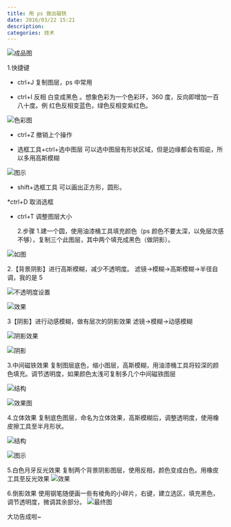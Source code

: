 ```yaml
---
title: 用 ps 做出磁铁
date: 2016/03/22 15:21
description:
categories: 技术
---
```

![成品图](https://raw.githubusercontent.com/scarqin/imageshack/main/images/20220223005037.png)

1.快捷键

- ctrl+J 复制图层，ps 中常用

- ctrl+I 反相 白变成黑色 。想象色彩为一个色彩环，360 度，反向即增加一百八十度。例 红色反相变蓝色，绿色反相变紫红色。

![色彩图](https://raw.githubusercontent.com/scarqin/imageshack/main/images/20220223005113.png)

- ctrl+Z 撤销上个操作

- 选框工具+ctrl+选中图层 可以选中图层有形状区域，但是边缘都会有瑕疵，所以多用高斯模糊

![图示](https://raw.githubusercontent.com/scarqin/imageshack/main/images/20220223005120.png)

- shift+选框工具 可以画出正方形，圆形。

\*ctrl+D 取消选框

- ctrl+T 调整图层大小

  2.步骤 1.建一个圆，使用油漆桶工具填充颜色（ps 颜色不要太深，以免层次感不够），复制三个此图层，其中两个填充成黑色（做阴影）。

![如图](https://raw.githubusercontent.com/scarqin/imageshack/main/images/20220223005126.png)

2.【背景阴影】进行高斯模糊，减少不透明度。
滤镜->模糊->高斯模糊->半径自调，我的是 5

![不透明度设置](https://raw.githubusercontent.com/scarqin/imageshack/main/images/20220223005134.png)

![效果](https://raw.githubusercontent.com/scarqin/imageshack/main/images/20220223005139.png)


3【阴影】进行动感模糊，做有层次的阴影效果
滤镜->模糊->动感模糊

![阴影效果](https://raw.githubusercontent.com/scarqin/imageshack/main/images/20220223005145.png)

![阴影](https://raw.githubusercontent.com/scarqin/imageshack/main/images/20220223005149.png)

3.中间磁铁效果
复制图层底色，缩小图层，高斯模糊，用油漆桶工具将较深的颜色填充。调节透明度，如果颜色太浅可复制多几个中间磁铁图层

![结构](https://raw.githubusercontent.com/scarqin/imageshack/main/images/20220223005154.png)

![效果图](https://raw.githubusercontent.com/scarqin/imageshack/main/images/20220223005159.png)

4.立体效果
复制底色图层，命名为立体效果，高斯模糊后，调整透明度，使用橡皮擦工具至半月形状。

![结构](https://raw.githubusercontent.com/scarqin/imageshack/main/images/20220223005206.png)

![图示](https://raw.githubusercontent.com/scarqin/imageshack/main/images/20220223005211.png)


5.白色月牙反光效果
复制两个背景阴影图层，使用反相，颜色变成白色。用橡皮工具至反光效果
![效果](https://raw.githubusercontent.com/scarqin/imageshack/main/images/20220223005217.png)

6.倒影效果
使用钢笔随便画一些有棱角的小碎片，右键，建立选区，填充黑色，调节透明度，微调其余部分。
![最终图](https://raw.githubusercontent.com/scarqin/imageshack/main/images/20220223005225.png)

大功告成啦~
